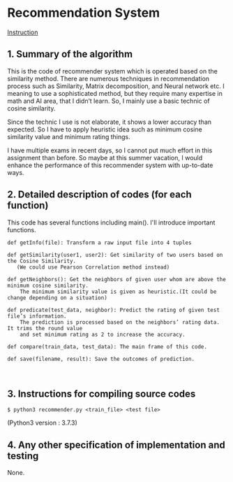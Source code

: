 # Recommendation System

[Instruction](https://github.com/vctr7/Data_Science/blob/master/Recommendation_System/2020_DM_Programming_Assignment_4.pdf)


## 1.	Summary of the algorithm

This is the code of recommender system which is operated based on the similarity method. There are numerous techniques in recommendation process such as Similarity, Matrix decomposition, and Neural network etc. I meaning to use a sophisticated method, but they require many expertise in math and AI area, that I didn’t learn. So, I mainly use a basic technic of cosine similarity.

Since the technic I use is not elaborate, it shows a lower accuracy than expected. So I have to apply heuristic idea such as minimum cosine similarity value and minimum rating things.

I have multiple exams in recent days, so I cannot put much effort in this assignment than before. So maybe at this summer vacation, I would enhance the performance of this recommender system with up-to-date ways.



## 2.	Detailed description of codes (for each function) 

This code has several functions including main(). I'll introduce important functions.

    def getInfo(file): Transform a raw input file into 4 tuples
    
    def getSimilarity(user1, user2): Get similarity of two users based on the Cosine Similarity. 
       (We could use Pearson Correlation method instead)
    
    def getNeighbors(): Get the neighbors of given user whom are above the minimum cosine similarity. 
        The minimum similarity value is given as heuristic.(It could be change depending on a situation)
    
    def predicate(test_data, neighbor): Predict the rating of given test file’s information. 
        The prediction is processed based on the neighbors’ rating data. It trims the round value 
        and set minimum rating as 2 to increase the accuracy.

    def compare(train_data, test_data): The main frame of this code. 
    
    def save(filename, result): Save the outcomes of prediction.
    

 
## 3.	Instructions for compiling source codes 

    $ python3 recommender.py <train_file> <test file>

(Python3 version : 3.7.3)
 



## 4.	Any other specification of implementation and testing

None.
